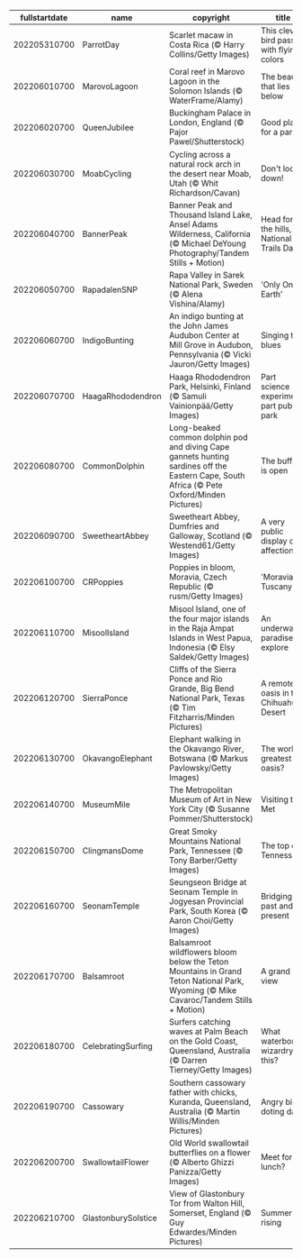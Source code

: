 |fullstartdate|name|copyright|title|image|
|--|--|--|--|--|
202205310700|ParrotDay|Scarlet macaw in Costa Rica (© Harry Collins/Getty Images)|This clever bird passes with flying colors|![](/en-US/2022/06/202205310700ParrotDay.jpg)|
202206010700|MarovoLagoon|Coral reef in Marovo Lagoon in the Solomon Islands (© WaterFrame/Alamy)|The beauty that lies below|![](/en-US/2022/06/202206010700MarovoLagoon.jpg)|
202206020700|QueenJubilee|Buckingham Palace in London, England (© Pajor Pawel/Shutterstock)|Good place for a party|![](/en-US/2022/06/202206020700QueenJubilee.jpg)|
202206030700|MoabCycling|Cycling across a natural rock arch in the desert near Moab, Utah (© Whit Richardson/Cavan)|Don't look down!|![](/en-US/2022/06/202206030700MoabCycling.jpg)|
202206040700|BannerPeak|Banner Peak and Thousand Island Lake, Ansel Adams Wilderness, California (© Michael DeYoung Photography/Tandem Stills + Motion)|Head for the hills, it's National Trails Day!|![](/en-US/2022/06/202206040700BannerPeak.jpg)|
202206050700|RapadalenSNP|Rapa Valley in Sarek National Park, Sweden (© Alena Vishina/Alamy)|'Only One Earth'|![](/en-US/2022/06/202206050700RapadalenSNP.jpg)|
202206060700|IndigoBunting|An indigo bunting at the John James Audubon Center at Mill Grove in Audubon, Pennsylvania (© Vicki Jauron/Getty Images)|Singing the blues|![](/en-US/2022/06/202206060700IndigoBunting.jpg)|
202206070700|HaagaRhododendron|Haaga Rhododendron Park, Helsinki, Finland (© Samuli Vainionpää/Getty Images)|Part science experiment, part public park|![](/en-US/2022/06/202206070700HaagaRhododendron.jpg)|
202206080700|CommonDolphin|Long-beaked common dolphin pod and diving Cape gannets hunting sardines off the Eastern Cape, South Africa (© Pete Oxford/Minden Pictures)|The buffet is open|![](/en-US/2022/06/202206080700CommonDolphin.jpg)|
202206090700|SweetheartAbbey|Sweetheart Abbey, Dumfries and Galloway, Scotland (© Westend61/Getty Images)|A very public display of affection|![](/en-US/2022/06/202206090700SweetheartAbbey.jpg)|
202206100700|CRPoppies|Poppies in bloom, Moravia, Czech Republic (© rusm/Getty Images)|'Moravian Tuscany'|![](/en-US/2022/06/202206100700CRPoppies.jpg)|
202206110700|MisoolIsland|Misool Island, one of the four major islands in the Raja Ampat Islands in West Papua, Indonesia (© Elsy Saldek/Getty Images)|An underwater paradise to explore|![](/en-US/2022/06/202206110700MisoolIsland.jpg)|
202206120700|SierraPonce|Cliffs of the Sierra Ponce and Rio Grande, Big Bend National Park, Texas (© Tim Fitzharris/Minden Pictures)|A remote oasis in the Chihuahuan Desert|![](/en-US/2022/06/202206120700SierraPonce.jpg)|
202206130700|OkavangoElephant|Elephant walking in the Okavango River, Botswana (© Markus Pavlowsky/Getty Images)|The world's greatest oasis?|![](/en-US/2022/06/202206130700OkavangoElephant.jpg)|
202206140700|MuseumMile|The Metropolitan Museum of Art in New York City (© Susanne Pommer/Shutterstock)|Visiting the Met|![](/en-US/2022/06/202206140700MuseumMile.jpg)|
202206150700|ClingmansDome|Great Smoky Mountains National Park, Tennessee (© Tony Barber/Getty Images)|The top of Tennessee|![](/en-US/2022/06/202206150700ClingmansDome.jpg)|
202206160700|SeonamTemple|Seungseon Bridge at Seonam Temple in Jogyesan Provincial Park, South Korea (© Aaron Choi/Getty Images)|Bridging past and present|![](/en-US/2022/06/202206160700SeonamTemple.jpg)|
202206170700|Balsamroot|Balsamroot wildflowers bloom below the Teton Mountains in Grand Teton National Park, Wyoming (© Mike Cavaroc/Tandem Stills + Motion)|A grand view|![](/en-US/2022/06/202206170700Balsamroot.jpg)|
202206180700|CelebratingSurfing|Surfers catching waves at Palm Beach on the Gold Coast, Queensland, Australia (© Darren Tierney/Getty Images)|What waterborne wizardry is this?|![](/en-US/2022/06/202206180700CelebratingSurfing.jpg)|
202206190700|Cassowary|Southern cassowary father with chicks, Kuranda, Queensland, Australia (© Martin Willis/Minden Pictures)|Angry bird, doting dad|![](/en-US/2022/06/202206190700Cassowary.jpg)|
202206200700|SwallowtailFlower|Old World swallowtail butterflies on a flower (© Alberto Ghizzi Panizza/Getty Images)|Meet for lunch?|![](/en-US/2022/06/202206200700SwallowtailFlower.jpg)|
202206210700|GlastonburySolstice|View of Glastonbury Tor from Walton Hill, Somerset, England (© Guy Edwardes/Minden Pictures)|Summer a-rising|![](/en-US/2022/06/202206210700GlastonburySolstice.jpg)|
